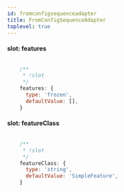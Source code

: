 ```yaml
---
id: fromconfigsequenceadapter
title: FromConfigSequenceAdapter
toplevel: true
---
```


#### slot: features
```js

    /**
     * !slot
     */
    features: {
      type: 'frozen',
      defaultValue: [],
    }
```
#### slot: featureClass
```js

    /**
     * !slot
     */
    featureClass: {
      type: 'string',
      defaultValue: 'SimpleFeature',
    }
```
